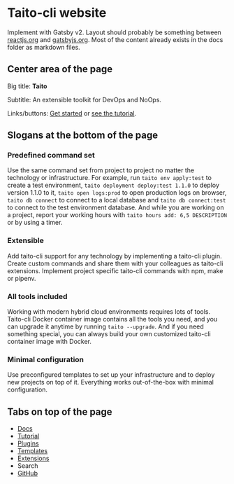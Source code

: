 # Taito-cli website

Implement with Gatsby v2. Layout should probably be something between [reactjs.org](https://reactjs.org/) and [gatsbyjs.org](https://gatsbyjs.org/). Most of the content already exists in the docs folder as markdown files.

## Center area of the page

Big title: **Taito**

Subtitle: An extensible toolkit for DevOps and NoOps.

Links/buttons: [Get started](https://github.com/TaitoUnited/taito-cli/tree/dev/docs/manual/README.md) or [see the tutorial](https://github.com/TaitoUnited/taito-cli/tree/dev/docs/tutorial/README.md).

## Slogans at the bottom of the page

### Predefined command set

Use the same command set from project to project no matter the technology or infrastructure. For example, run `taito env apply:test` to create a test environment, `taito deployment deploy:test 1.1.0` to deploy version 1.1.0 to it, `taito open logs:prod` to open production logs on browser, `taito db connect` to connect to a local database and `taito db connect:test` to connect to the test environment database. And while you are working on a project, report your working hours with `taito hours add: 6,5 DESCRIPTION` or by using a timer.

### Extensible

Add taito-cli support for any technology by implementing a taito-cli plugin. Create custom commands and share them with your colleagues as taito-cli extensions. Implement project specific taito-cli commands with npm, make or pipenv.

### All tools included

Working with modern hybrid cloud environments requires lots of tools. Taito-cli Docker container image contains all the tools you need, and you can upgrade it anytime by running `taito --upgrade`. And if you need something special, you can always build your own customized taito-cli container image with Docker.

### Minimal configuration

Use preconfigured templates to set up your infrastructure and to deploy new projects on top of it. Everything works out-of-the-box with minimal configuration.

## Tabs on top of the page

* [Docs](https://github.com/TaitoUnited/taito-cli/tree/dev/docs/manual/README.md)
* [Tutorial](https://github.com/TaitoUnited/taito-cli/tree/dev/docs/tutorial/README.md)
* [Plugins](https://github.com/TaitoUnited/taito-cli/tree/dev/docs/plugins.md)
* [Templates](https://github.com/TaitoUnited/taito-cli/tree/dev/docs/templates.md)
* [Extensions](https://github.com/TaitoUnited/taito-cli/tree/dev/docs/extensions.md)
* Search
* [GitHub](https://github.com/TaitoUnited/taito-cli)
